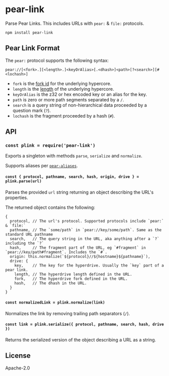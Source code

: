 # pear-link

Parse Pear Links. This includes URLs with `pear:` & `file:` protocols.

```
npm install pear-link
```

## Pear Link Format

The `pear:` protocol supports the following syntax:

```
pear://[<fork>.][<length>.]<keyOrAlias>[.<dhash>]<path>[?<search>][#<lochash>]
```

- `fork` is the [fork id](https://github.com/holepunchto/hypercore#corefork) for the underlying hypercore.
- `length` is the [length](https://github.com/holepunchto/hypercore#corelength) of the underlying hypercore.
- `keyOrAlias` is the z32 or hex encoded key or an alias for the key.
- `path` is zero or more path segments separated by a `/`.
- `search` is a query string of non-hierarchical data proceeded by a question
mark (`?`).
- `lochash` is the fragment proceeded by a hash (`#`).

## API

### `const plink = require('pear-link')`

Exports a singleton with methods `parse`, `serialize` and `normalize`.

Supports aliases per [`pear-aliases`](https://github.com/holepunchto/pear-aliases).


#### `const { protocol, pathname, search, hash, origin, drive } = plink.parse(url)`

Parses the provided `url` string returning an object describing the URL's
properties.

The returned object contains the following:

```
{
  protocol, // The url's protocol. Supported protocols include `pear:` & `file:`
  pathname, // The `some/path` in `pear://key/some/path`. Same as the standard URL pathname
  search,   // The query string in the URL, aka anything after a `?` including the `?`
  hash,     // The fragment part of the URL, eg `#fragment` in `pear://key/path#fragment`. Includes the `#`.
  origin: this.normalize(`${protocol}//${hostname}${pathname}`),
  drive: {
    key,    // The key for the hyperdrive. Usually the `key` part of a pear link.
    length, // The hyperdrive length defined in the URL.
    fork,   // The hyperdrive fork defined in the URL.
    hash,   // The dhash in the URL.
  }
}
```

#### `const normalizedLink = plink.normalize(link)`

Normalizes the link by removing trailing path separators (`/`).

#### `const link = plink.serialize({ protocol, pathname, search, hash, drive })`

Returns the serialized version of the object describing a URL as a string.

## License

Apache-2.0
